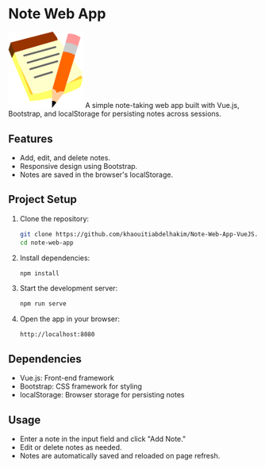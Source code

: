 # Note Web App

<img src="https://github.com/khaouitiabdelhakim/Note-Web-App-VueJS/blob/master/src/assets/logo.png" width="30%"/>
A simple note-taking web app built with Vue.js, Bootstrap, and localStorage for persisting notes across sessions.

## Features

- Add, edit, and delete notes.
- Responsive design using Bootstrap.
- Notes are saved in the browser's localStorage.

## Project Setup

1. Clone the repository:

   ```bash
   git clone https://github.com/khaouitiabdelhakim/Note-Web-App-VueJS.git
   cd note-web-app
   ```

2. Install dependencies:

   ```bash
   npm install
   ```

3. Start the development server:

   ```bash
   npm run serve
   ```

4. Open the app in your browser:

   ```
   http://localhost:8080
   ```

## Dependencies

- Vue.js: Front-end framework
- Bootstrap: CSS framework for styling
- localStorage: Browser storage for persisting notes

## Usage

- Enter a note in the input field and click "Add Note."
- Edit or delete notes as needed.
- Notes are automatically saved and reloaded on page refresh.
